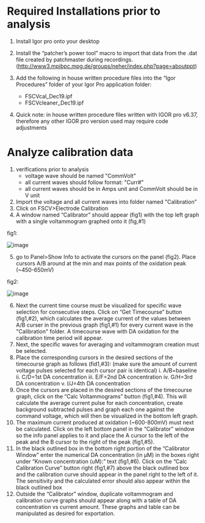 # Required Installations prior to analysis

1) Install Igor pro onto your desktop
2) Install the “patcher’s power tool” macro to import that data from the .dat file created by patchmaster during recordings.  
   (http://www3.mpibpc.mpg.de/groups/neher/index.php?page=aboutppt)
3) Add the following in house written procedure files into the “Igor Procedures” folder of your Igor Pro application folder: 
   - FSCVcal_Dec19.ipf
   - FSCVcleaner_Dec19.ipf
    
4) Quick note: in house written procedure files written with IGOR pro v6.37, therefore any other IGOR pro version used may require code adjustments

# Analyze calibration data 

1) verifications prior to analysis 
   - voltage wave should be named "CommVolt"
   - all current waves should follow format: "Curr#"
   - all current waves should be in Amps unit and CommVolt should be in V unit 
2) Import the voltage and all current waves into folder named "Calibration" 
3) Click on FSCV>Electrode Calibration
4) A window named “Calibrator” should appear (fig1) with the top left graph with a single voltammogram graphed onto it (fig,#1)

fig1: 

![image](https://user-images.githubusercontent.com/52377705/70870266-6301c200-1f91-11ea-9f27-30c4808e50f0.png)

5) go to Panel>Show Info to activate the cursors on the panel (fig2). Place cursors A/B around at the min and max points of the oxidation peak (~450-650mV)

fig2:

![image](https://user-images.githubusercontent.com/52377705/70869970-719aaa00-1f8e-11ea-94c6-5758297289e2.png)

6) Next the current time course must be visualized for specific wave selection for consecutive steps. Click on “Get Timecourse” button (fig1,#2), which calculates the average current of the values between A/B curser in the previous graph (fig1,#1) for every current wave in the "Calibration" folder. A timecourse wave with DA oxidation for the calibration time period will appear. 
7) Next, the specific waves for averaging and voltammogram creation must be selected.  
8) Place the corresponding cursors in the desired sections of the timecourse graph as follows (fid1,#3): (make sure the amount of current voltage pulses selected for each cursor pair is identical)
   i.	A/B=baseline
   ii. C/D=1st DA concentration
   iii. E/F=2nd DA concentration
   iv. G/H=3rd DA concentration
   v. I/J=4th DA concentration
9) Once the cursors are placed in the desired sections of the timecourse graph, click on the “Calc Voltammograms” button (fig1,#4). This will calculate the average current pulse for each concentration, create background subtracted pulses and graph each one against the command voltage, which will then be visualized in the bottom left graph.
10) The maximum current produced at oxidation (~600-800mV) must next be calculated. Click on the left bottom panel in the “Calibrator” window so the info panel applies to it and place the A cursor to the left of the peak and the B cursor to the right of the peak (fig1,#5). 
11) In the black outlined box in the bottom right portion of the “Calibrator Window” enter the numerical DA concentration (in µM) in the boxes right under “Known concentration (uM):” text (fig1,#6). Click on the “Calc Calibration Curve” button right (fig1,#7) above the black outlined box and the calibration curve should appear in the panel right to the left of it. The sensitivity and the calculated error should also appear within the black outlined box
12) Outside the “Calibrator” window, duplicate voltammogram and calibration curve graphs should appear along with a table of DA concentration vs current amount. These graphs and table can be manipulated as desired for exportation. 

  




